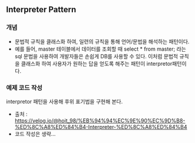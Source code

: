 ## Interpreter Pattern

### 개념

* 문법적 규칙을 클래스화 하여, 일련의 규칙을 통해 언어/문법을 해석하는 패턴이다. 
* 예를 들어, master 테이블에서 데이터를 조회할 때 select * from master; 라는 sql 문법을 사용하여 개발자들은 손쉽게 DB를 사용할 수 있다. 이처럼 문법적 규칙을 클래스화 하여 사용자가 원하는 답을 얻도록 해주는 패턴이 interpretor패턴이다. 

### 예제 코드 작성

interpretor 패턴을 사용해 후위 표기법을 구현해 본다.   

* 출처 : https://velog.io/@hoit_98/%EB%94%94%EC%9E%90%EC%9D%B8-%ED%8C%A8%ED%84%B4-Interpreter-%ED%8C%A8%ED%84%B4
* 코드 작성은 생략...
